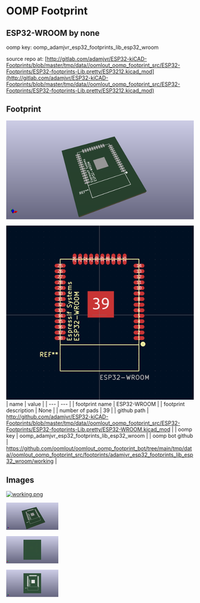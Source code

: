 # OOMP Footprint  
## ESP32-WROOM  by none  
  
oomp key: oomp_adamjvr_esp32_footprints_lib_esp32_wroom  
  
source repo at: [http://gitlab.com/adamjvr/ESP32-kiCAD-Footprints/blob/master/tmp/data//oomlout_oomp_footprint_src/ESP32-Footprints/ESP32-footprints-Lib.pretty/ESP3212.kicad_mod](http://gitlab.com/adamjvr/ESP32-kiCAD-Footprints/blob/master/tmp/data//oomlout_oomp_footprint_src/ESP32-Footprints/ESP32-footprints-Lib.pretty/ESP3212.kicad_mod)  
## Footprint  
  
[![working_kicad_pcb_3d.png](working_kicad_pcb_3d_600.png)](working_kicad_pcb_3d.png)  
  
[![working.png](working_600.png)](working.png)  
| name | value | 
| --- | --- | 
| footprint name | ESP32-WROOM | 
| footprint description | None | 
| number of pads | 39 | 
| github path | http://github.com/adamjvr/ESP32-kiCAD-Footprints/blob/master/tmp/data//oomlout_oomp_footprint_src/ESP32-Footprints/ESP32-footprints-Lib.pretty/ESP32-WROOM.kicad_mod | 
| oomp key | oomp_adamjvr_esp32_footprints_lib_esp32_wroom | 
| oomp bot github | https://github.com/oomlout/oomlout_oomp_footprint_bot/tree/main/tmp/data//oomlout_oomp_footprint_src/footprints/adamjvr_esp32_footprints_lib_esp32_wroom/working | 
## Images  
  
[![working.png](working_140.png)](working.png)  
  
[![working_kicad_pcb_3d.png](working_kicad_pcb_3d_140.png)](working_kicad_pcb_3d.png)  
  
[![working_kicad_pcb_3d_back.png](working_kicad_pcb_3d_back_140.png)](working_kicad_pcb_3d_back.png)  
  
[![working_kicad_pcb_3d_front.png](working_kicad_pcb_3d_front_140.png)](working_kicad_pcb_3d_front.png)  
